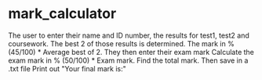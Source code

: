 # mark_calculator

The user to enter their name and ID number, the results for 
test1, test2 and coursework. 
The best 2 of those results is determined.
The mark in % (45/100) * Average best of 2.
They then enter their exam mark
Calculate the exam mark
in % (50/100) * Exam mark.
Find the total mark.
Then save in a .txt file
Print out "Your final mark is:"
